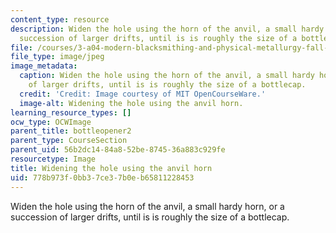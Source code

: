 ```yaml
---
content_type: resource
description: Widen the hole using the horn of the anvil, a small hardy horn, or a
  succession of larger drifts, until is is roughly the size of a bottlecap.
file: /courses/3-a04-modern-blacksmithing-and-physical-metallurgy-fall-2008/778b973f0bb37ce37b0eb65811228453_065.jpg
file_type: image/jpeg
image_metadata:
  caption: Widen the hole using the horn of the anvil, a small hardy horn, or a succession
    of larger drifts, until is is roughly the size of a bottlecap.
  credit: 'Credit: Image courtesy of MIT OpenCourseWare.'
  image-alt: Widening the hole using the anvil horn.
learning_resource_types: []
ocw_type: OCWImage
parent_title: bottleopener2
parent_type: CourseSection
parent_uid: 56b2dc14-84a8-52be-8745-36a883c929fe
resourcetype: Image
title: Widening the hole using the anvil horn
uid: 778b973f-0bb3-7ce3-7b0e-b65811228453
---
```

Widen the hole using the horn of the anvil, a small hardy horn, or a succession of larger drifts, until is is roughly the size of a bottlecap.

